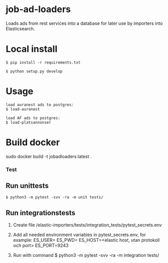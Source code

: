 # job-ad-loaders

Loads ads from rest services into a database for later use by importers into Elasticsearch.

Local install
=================
    $ pip install -r requirements.txt

    $ python setup.py develop

Usage
=================
    load auranest ads to postgres:
    $ load-auranest

    load AF ads to postgres:
    $ load-platsannonser

Build docker
=================
sudo docker build -t jobadloaders:latest .


### Test

## Run unittests

    $ python3 -m pytest -svv -ra -m unit tests/
    
## Run integrationstests   
1. Create file /elastic-importers/tests/integration_tests/pytest_secrets.env

2. Add all needed environment variables in pytest_secrets.env, for example:
ES_USER=<elastic username>
ES_PWD=<elastic password>
ES_HOST=<elastic host, utan protokoll och port>
ES_PORT=9243

3. Run with command
    $ python3 -m pytest -svv -ra -m integration tests/